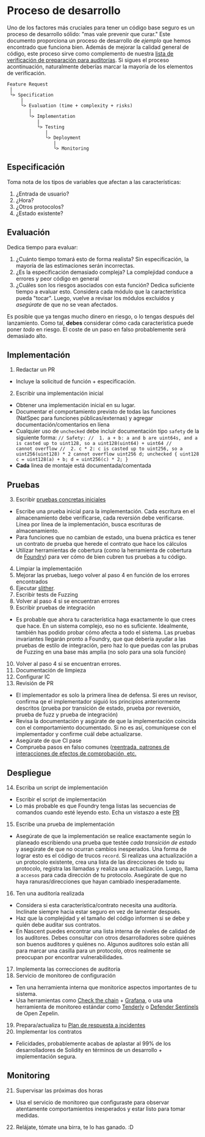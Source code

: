 # Proceso de desarrollo
Uno de los factores más cruciales para tener un código base seguro es un proceso de desarrollo sólido: "mas vale prevenir que curar." Este documento proporciona un proceso de desarrollo de *ejemplo* que hemos encontrado que funciona bien.
Además de mejorar la calidad general de código, este proceso sirve como complemento de nuestra [lista de verificación de preparación para auditorías](#). Si sigues el proceso acontinuación, naturalmente deberías marcar la mayoría de los elementos de verificación.

```
Feature Request
 |
 └> Specification
     |
     └> Evaluation (time + complexity + risks)
        |
        └> Implementation
           |
           └> Testing
              |
              └> Deployment
                 |
                 └> Monitoring
```
## Especificación

Toma nota de los tipos de variables que afectan a las características:
 1. ¿Entrada de usuario?
 2. ¿Hora?
 3. ¿Otros protocolos?
 4. ¿Estado existente?

## Evaluación

Dedica tiempo para evaluar:
 1. ¿Cuánto tiempo tomará esto de forma realista? Sin especificación, la mayoría de las estimaciones serán incorrectas.
 2. ¿Es la especificación demasiado compleja? La complejidad conduce a errores y peor código en general
 3. ¿Cuáles son los riesgos asociados con esta función? Dedica suficiente tiempo a evaluar esto. Considera cada módulo que la característica pueda "tocar". Luego, vuelve a revisar los módulos excluidos y *asegúrate* de que no se vean afectados.

Es posible que ya tengas mucho dinero en riesgo, o lo tengas después del lanzamiento. Como tal, **debes** considerar cómo cada característica puede poner *todo* en riesgo. El coste de un paso en falso probablemente será demasiado alto.

## Implementación
1. Redactar un PR
  - Incluye la solicitud de función + especificación.
2. Escribir una implementación inicial
  - Obtener una implementación inicial en su lugar.
  - Documentar el comportamiento previsto de todas las funciones (NatSpec para funciones públicas/externas) y agregar documentación/comentarios en líena
  - Cualquier uso de ``unchecked`` debe incluir documentación tipo ``safety`` de la siguiente forma:
``
// Safety:
//  1. a + b: a and b are uint64s, and a is casted up to uint128, so a uint128(uint64) + uint64
//     cannot overflow
//  2. c * 2: c is casted up to uint256, so a uint256(uint128) * 2 cannot overflow
uint256 d;
unchecked {
  uint128 c = uint128(a) + b;
  d = uint256(c) * 2;
}
``
- **Cada** linea de montaje está documentada/comentada

## Pruebas

 3. Escribir [pruebas concretas iniciales](#)
  - Escribe una prueba inicial para la implementación. Cada escritura en el almacenamiento debe verificarse, cada reversión debe verificarse. Línea por línea de la implementación, busca escrituras de almacenamiento.
  - Para funciones que no cambian de estado, una buena práctica es tener un contrato de prueba que herede el contrato que hace los cálculos
  - Utilizar herramientas de cobertura (como la herramienta de cobertura de [Foundry](https://github.com/foundry-rs/foundry)) para ver cómo de bien cubren tus pruebas a tu código.

 4. Limpiar la implementación
 5. Mejorar las pruebas, luego volver al paso 4 en función de los errores encontrados
 6. Ejecutar [slither](https://github.com/crytic/slither).
 7. Escribir tests de Fuzzing
 8. Volver al paso 4 si se encuentran errores
 9. Escribir pruebas de integración
  - Es probable que ahora tu característica haga exactamente lo que crees que hace. En un sistema complejo, eso no es suficiente. Idealmente, también has podido probar cómo afecta a todo el sistema. Las pruebas invariantes llegarán pronto a Foundry, que que debería ayudar a las pruebas de estilo de integración, pero haz lo que puedas con las prubas de Fuzzing en una base más amplia (no solo para una sola función)
 10. Volver al paso 4 si se encuentran errores.
 11. Documentación de limpieza
 12. Configurar IC
 13. Revisión de PR
   - El implementador es solo la primera línea de defensa. Si eres un revisor, confirma qe el implementador siguió los principios anteriormente descritos (prueba por transición de estado, prueba por reversión, prueba de fuzz y prueba de integración)
   - Revisa la documentación y asgúrate de que la implementación coincida con el comportamiento documentado. Si no es así, comuníquese con el implementador y confirme cuál debe actualizarse.
   - Asegúrate de que CI pase
   - Comprueba pasos en falso comunes ([reentrada, patrones de interacciones de efectos de comprobación, etc.](https://docs.soliditylang.org/en/v0.8.13/security-considerations.html#pitfalls)

## Despliegue
 14. Escriba un script de implementación
   - Escribir el script de implementación
   - Lo más probable es que Foundry tenga listas las secuencias de comandos cuando esté leyendo esto. Echa un vistaszo a este [PR](https://github.com/foundry-rs/foundry/pull/1208)
 15. Escribe una prueba de implementación
   - Asegúrate de que la implementación se realice exactamente según lo planeado escribiendo una prueba que testée *cada transición de estado* y asegúrate de que no ocurran cambios inesperados. Una forma de lograr esto es el código de trucos `record`. Si realizas una actualización a un protocolo existente, crea una lista de las direcciones de todo su protocolo, registra las llamadas y realiza una actualización. Luego, llama a `accesos` para cada dirección de tu protocolo. Asegúrate de que no haya ranuras/direcciones que hayan cambiado inesperadamente.
 16. Ten una auditoría realizada
  - Considera si esta característica/contrato necesita una auditoría. Inclínate siempre hacia estar seguro en vez de lamentar después.
  - Haz que la complejidad y el tamaño del código informen si se debe y quién debe auditar sus contratos.
  - En Nascent puedes encontrar una lista interna de niveles de calidad de los auditores. Debes consultar con otros desarrolladores sobre quiénes son buenos auditores y quiénes no. Algunos auditores solo están allí para marcar una casilla para un protocolo, otros realmente se preocupan por encontrar vulnerabilidades.
 17. Implementa las correcciones de auditoría
 18. Servicio de monitoreo de configuración
  - Ten una herramienta interna que monitorice aspectos importantes de tu sistema.
  - Usa herramientas como [Check the chain](https://github.com/fei-protocol/checkthechain) + [Grafana](https://grafana.com/), o usa una herramienta de monitoreo estándar como [Tenderly](https://tenderly.co/alerting) o [Defender Sentinels](https://www.openzeppelin.com/defender) de Open Zepelin.
 19. Prepara/actualiza tu [Plan de respuesta a incidentes](incident-response-plan-template.md)
 20. Implementar los contratos
  - Felicidades, probablemente acabas de aplastar al 99% de los desarrolladores de Solidity en términos de un desarrollo + implementación segura.

## Monitoring
21. Supervisar las próximas dos horas
 - Usa el servicio de monitoreo que configuraste para observar atentamente comportamientos inesperados y estar listo para tomar medidas.
22. Relájate, tómate una birra, te lo has ganado. :D

